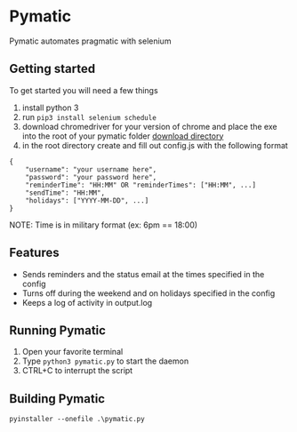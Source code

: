# Pymatic

Pymatic automates pragmatic with selenium

## Getting started

To get started you will need a few things

1. install python 3
2. run `pip3 install selenium schedule`
4. download chromedriver for your version of chrome and place the exe into the 
   root of your pymatic folder [download directory](https://chromedriver.chromium.org/downloads)
3. in the root directory create and fill out config.js with the following format

```
{
    "username": "your username here",
    "password": "your password here",
    "reminderTime": "HH:MM" OR "reminderTimes": ["HH:MM", ...]
    "sendTime": "HH:MM",
    "holidays": ["YYYY-MM-DD", ...]
}
```

NOTE: Time is in military format (ex: 6pm == 18:00)

## Features

- Sends reminders and the status email at the times specified in the config
- Turns off during the weekend and on holidays specified in the config
- Keeps a log of activity in output.log

## Running Pymatic

1. Open your favorite terminal
2. Type `python3 pymatic.py` to start the daemon
3. CTRL+C to interrupt the script

## Building Pymatic

```
pyinstaller --onefile .\pymatic.py
```